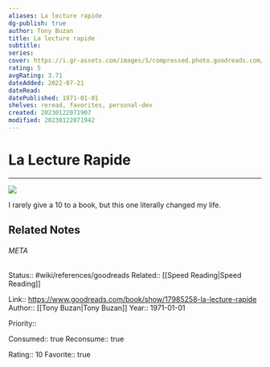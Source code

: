 ```yaml
---
aliases: La lecture rapide
dg-publish: true
author: Tony Buzan
title: La lecture rapide
subtitle: 
series: 
cover: https://i.gr-assets.com/images/S/compressed.photo.goodreads.com/books/1369755314l/17985258.jpg
rating: 5
avgRating: 3.71
dateAdded: 2022-07-21
dateRead: 
datePublished: 1971-01-01
shelves: reread, favorites, personal-dev
created: 20230122071907
modified: 20230122071942
---
```

# La Lecture Rapide
---
![](https://i.gr-assets.com/images/S/compressed.photo.goodreads.com/books/1369755314l/17985258.jpg)

I rarely give a 10 to a book, but this one literally changed my life.


## Related Notes




###### META
Status:: #wiki/references/goodreads
Related:: [[Speed Reading\|Speed Reading]]

Link:: https://www.goodreads.com/book/show/17985258-la-lecture-rapide
Author:: [[Tony Buzan\|Tony Buzan]]
Year:: 1971-01-01

Priority:: 

Consumed:: true
Reconsume:: true

Rating:: 10
Favorite:: true
